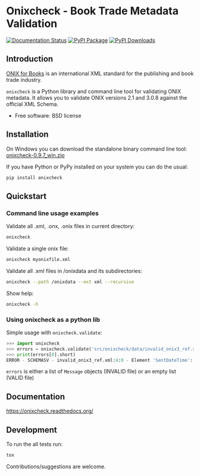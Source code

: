 # Onixcheck - Book Trade Metadata Validation

[![Documentation Status](https://readthedocs.org/projects/onixcheck/badge/?style=flat-square)](https://readthedocs.org/projects/onixcheck)
[![PyPI Package](http://img.shields.io/pypi/v/onixcheck.svg?style=flat-square)](https://pypi.python.org/pypi/onixcheck)
[![PyPI Downloads](http://img.shields.io/pypi/dm/onixcheck.svg?style=flat-square)](https://pypi.python.org/pypi/onixcheck)

## Introduction

[ONIX for Books](http://www.editeur.org/11/Books/) is an international XML standard for the publishing and book
trade industry.

`onixcheck` is a Python library and command line tool for validating ONIX metadata. It allows you to validate
ONIX versions 2.1 and 3.0.8 against the official XML Schema.

- Free software: BSD license

## Installation

On Windows you can download the standalone binary command line tool:
[onixcheck-0.9.7_win.zip](https://github.com/titusz/onixcheck/releases/download/v0.9.7/onixcheck-0.9.7_win.zip)

If you have Python or PyPy installed on your system you can do the usual:

```bash
pip install onixcheck
```

## Quickstart

### Command line usage examples

Validate all .xml, .onx, .onix files in current directory:

```bash
onixcheck
```

Validate a single onix file:

```bash
onixcheck myonixfile.xml
```

Validate all .xml files in /onixdata and its subdirectories:

```bash
onixcheck --path /onixdata --ext xml --recursive
```

Show help:

```bash
onixcheck -h
```

### Using onixcheck as a python lib

Simple usage with `onixcheck.validate`:

```python
>>> import onixcheck
>>> errors = onixcheck.validate('src/onixcheck/data/invalid_onix3_ref.xml')
>>> print(errors[0].short)
ERROR - SCHEMASV - invalid_onix3_ref.xml:4:0 - Element 'SentDateTime': This element is not expected. Expected is ( Sender ).
```

`errors` is either a list of `Message` objects (INVALID file) or an empty list (VALID file)

## Documentation

https://onixcheck.readthedocs.org/

## Development

To run the all tests run:

```bash
tox
```

Contributions/suggestions are welcome.
